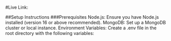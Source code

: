 #Live Link: 

##Setup Instructions
###Prerequisites
Node.js: Ensure you have Node.js installed (version 16 or above recommended).
MongoDB: Set up a MongoDB cluster or local instance.
Environment Variables:
Create a .env file in the root directory with the following variables:
